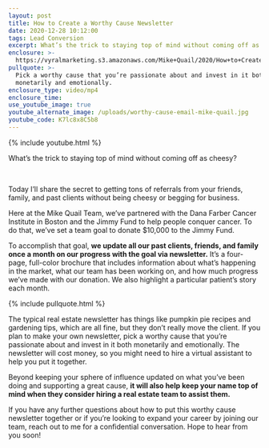 ```yaml
---
layout: post
title: How to Create a Worthy Cause Newsletter
date: 2020-12-28 10:12:00
tags: Lead Conversion
excerpt: What’s the trick to staying top of mind without coming off as cheesy?
enclosure: >-
  https://vyralmarketing.s3.amazonaws.com/Mike+Quail/2020/How+to+Create+a+Worthy+Cause+Newsletter.mp4
pullquote: >-
  Pick a worthy cause that you’re passionate about and invest in it both
  monetarily and emotionally.
enclosure_type: video/mp4
enclosure_time:
use_youtube_image: true
youtube_alternate_image: /uploads/worthy-cause-email-mike-quail.jpg
youtube_code: K7lc8x8C5b8
---
```


{% include youtube.html %}

What’s the trick to staying top of mind without coming off as cheesy?

&nbsp;

Today I’ll share the secret to getting tons of referrals from your friends, family, and past clients without being cheesy or begging for business.

Here at the Mike Quail Team, we’ve partnered with the Dana Farber Cancer Institute in Boston and the Jimmy Fund to help people conquer cancer. To do that, we’ve set a team goal to donate $10,000 to the Jimmy Fund.

To accomplish that goal, **we update all our past clients, friends, and family once a month on our progress with the goal via newsletter.** It’s a four-page, full-color brochure that includes information about what’s happening in the market, what our team has been working on, and how much progress we’ve made with our donation. We also highlight a particular patient’s story each month.

{% include pullquote.html %}

The typical real estate newsletter has things like pumpkin pie recipes and gardening tips, which are all fine, but they don’t really move the client. If you plan to make your own newsletter, pick a worthy cause that you’re passionate about and invest in it both monetarily and emotionally. The newsletter will cost money, so you might need to hire a virtual assistant to help you put it together.

Beyond keeping your sphere of influence updated on what you’ve been doing and supporting a great cause, **it will also help keep your name top of mind when they consider hiring a real estate team to assist them.**

If you have any further questions about how to put this worthy cause newsletter together or if you’re looking to expand your career by joining our team, reach out to me for a confidential conversation. Hope to hear from you soon\!
